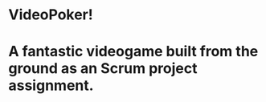 # VideoPoker!
# <h1>A fantastic videogame built from the ground as an Scrum project assignment.</h1>
